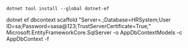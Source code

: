 ```
dotnet tool install --global dotnet-ef
```

dotnet ef dbcontext scaffold "Server=.;Database=HRSystem;User ID=sa;Password=sasa@123;TrustServerCertificate=True;" Microsoft.EntityFrameworkCore.SqlServer -o AppDbContextModels -c AppDbContext -f
